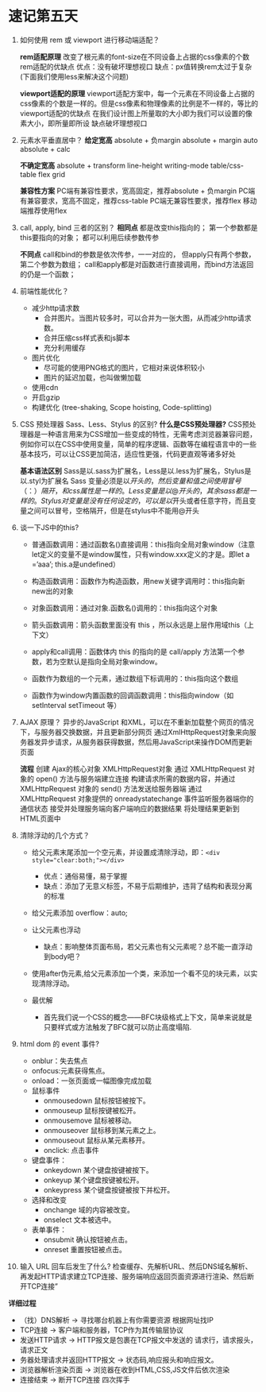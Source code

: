 # 速记第五天
1. 如何使用 rem 或 viewport 进行移动端适配？
   
   **rem适配原理**
   改变了根元素的font-size在不同设备上占据的css像素的个数
   rem适配的优缺点
   优点：没有破坏理想视口
   缺点：px值转换rem太过于复杂(下面我们使用less来解决这个问题)

   **viewport适配的原理**
   viewport适配方案中，每一个元素在不同设备上占据的css像素的个数是一样的。但是css像素和物理像素的比例是不一样的，等比的
   viewport适配的优缺点
   在我们设计图上所量取的大小即为我们可以设置的像素大小，即所量即所设
   缺点破坏理想视口


2. 元素水平垂直居中？
   **给定宽高**
   absolute + 负margin
   absolute + margin auto
   absolute + calc

   **不确定宽高**
   absolute + transform
   line-height
   writing-mode
   table/css-table
   flex
   grid
   
   **兼容性方案**
   PC端有兼容性要求，宽高固定，推荐absolute + 负margin
   PC端有兼容要求，宽高不固定，推荐css-table
   PC端无兼容性要求，推荐flex
   移动端推荐使用flex


3. call, apply, bind 三者的区别？
   **相同点**
   都是改变this指向的；
   第一个参数都是this要指向的对象；
   都可以利用后续参数传参

   **不同点**
   call和bind的参数是依次传参，一一对应的， 但apply只有两个参数，第二个参数为数组；
   call和apply都是对函数进行直接调用，而bind方法返回的仍是一个函数；

4. 前端性能优化？
    - 减少http请求数
      - 合并图片。当图片较多时，可以合并为一张大图，从而减少http请求数。
      - 合并压缩css样式表和js脚本
      - 充分利用缓存
    - 图片优化
      - 尽可能的使用PNG格式的图片，它相对来说体积较小
      - 图片的延迟加载，也叫做懒加载
    - 使用cdn
    - 开启gzip
    - 构建优化 (tree-shaking, Scope hoisting, Code-splitting)

5. CSS 预处理器 Sass、Less、Stylus 的区别?
   **什么是CSS预处理器?**
   CSS预处理器是一种语言用来为CSS增加一些变成的特性，无需考虑浏览器兼容问题，例如你可以在CSS中使用变量，简单的程序逻辑、函数等在编程语言中的一些基本技巧，可以让CSS更加简洁，适应性更强，代码更直观等诸多好处

   **基本语法区别**
   Sass是以.sass为扩展名，Less是以.less为扩展名，Stylus是以.styl为扩展名
   Sass 变量必须是以$开头的，然后变量和值之间使用冒号（：）隔开，和css属性是一样的。 Less 变量是以@开头的，其余sass都是一样的。 Stylus 对变量是没有任何设定的，可以是以$开头或者任意字符，而且变量之间可以冒号，空格隔开，但是在stylus中不能用@开头

6. 谈一下JS中的this?
      - 普通函数调用：通过函数名()直接调用：this指向全局对象window（注意let定义的变量不是window属性，只有window.xxx定义的才是。即let a =’aaa’; this.a是undefined）

      - 构造函数调用：函数作为构造函数，用new关键字调用时：this指向新new出的对象

      - 对象函数调用：通过对象.函数名()调用的：this指向这个对象

      - 箭头函数调用：箭头函数里面没有 this ，所以永远是上层作用域this（上下文）

      - apply和call调用：函数体内 this 的指向的是 call/apply 方法第一个参数，若为空默认是指向全局对象window。

      - 函数作为数组的一个元素，通过数组下标调用的：this指向这个数组

      - 函数作为window内置函数的回调函数调用：this指向window（如setInterval setTimeout 等）

7. AJAX 原理？
   异步的JavaScript 和XML，可以在不重新加载整个网页的情况下，与服务器交换数据，并且更新部分网页
   通过XmlHttpRequest对象来向服务器发异步请求，从服务器获得数据，然后用JavaScript来操作DOM而更新页面

   **流程**
   创建 Ajax的核心对象 XMLHttpRequest对象
   通过 XMLHttpRequest 对象的 open() 方法与服务端建立连接
   构建请求所需的数据内容，并通过XMLHttpRequest 对象的 send() 方法发送给服务器端
   通过 XMLHttpRequest 对象提供的 onreadystatechange 事件监听服务器端你的通信状态
   接受并处理服务端向客户端响应的数据结果
   将处理结果更新到 HTML页面中

8. 清除浮动的几个方式？
   - 给父元素末尾添加一个空元素，并设置成清除浮动，即：`<div style="clear:both;"></div>`
      - 优点：通俗易懂，易于掌握
      - 缺点：添加了无意义标签，不易于后期维护，违背了结构和表现分离的标准

   - 给父元素添加 overflow：auto;

   - 让父元素也浮动

      - 缺点：影响整体页面布局，若父元素也有父元素呢？总不能一直浮动到body吧？

   - 使用after伪元素,给父元素添加一个类，来添加一个看不见的块元素，以实现清除浮动。

   - 最优解
     - 首先我们说一个CSS的概念——BFC块级格式上下文，简单来说就是只要样式或方法触发了BFC就可以防止高度塌陷.

9. html dom 的 event 事件?
   - onblur：失去焦点
   - onfocus:元素获得焦点。
   - onload：一张页面或一幅图像完成加载
   - 鼠标事件
     - onmousedown 鼠标按钮被按下。
     - onmouseup 鼠标按键被松开。
     - onmousemove 鼠标被移动。
     - onmouseover 鼠标移到某元素之上。
     - onmouseout 鼠标从某元素移开。
     - onclick: 点击事件
   - 键盘事件：
     - onkeydown 某个键盘按键被按下。
     - onkeyup 某个键盘按键被松开。
     - onkeypress 某个键盘按键被按下并松开。
   - 选择和改变
     - onchange 域的内容被改变。
     - onselect 文本被选中。
   - 表单事件：
     - onsubmit 确认按钮被点击。
     - onreset 重置按钮被点击。

10. 输入 URL 回车后发生了什么?
   检查缓存、先解析URL、然后DNS域名解析、再发起HTTP请求建立TCP连接、服务端响应返回页面资源进行渲染、然后断开TCP连接”

   **详细过程**
   - （找）DNS解析 -> 寻找哪台机器上有你需要资源 根据网址找IP
   - TCP连接 -> 客户端和服务器，TCP作为其传输层协议
   - 发送HTTP请求 -> HTTP报文是包裹在TCP报文中发送的 请求行，请求报头，请求正文
   - 务器处理请求并返回HTTP报文 -> 状态码,响应报头和响应报文。
   - 浏览器解析渲染页面 -> 浏览器在收到HTML,CSS,JS文件后依次渲染
   - 连接结束 -> 断开TCP连接 四次挥手




